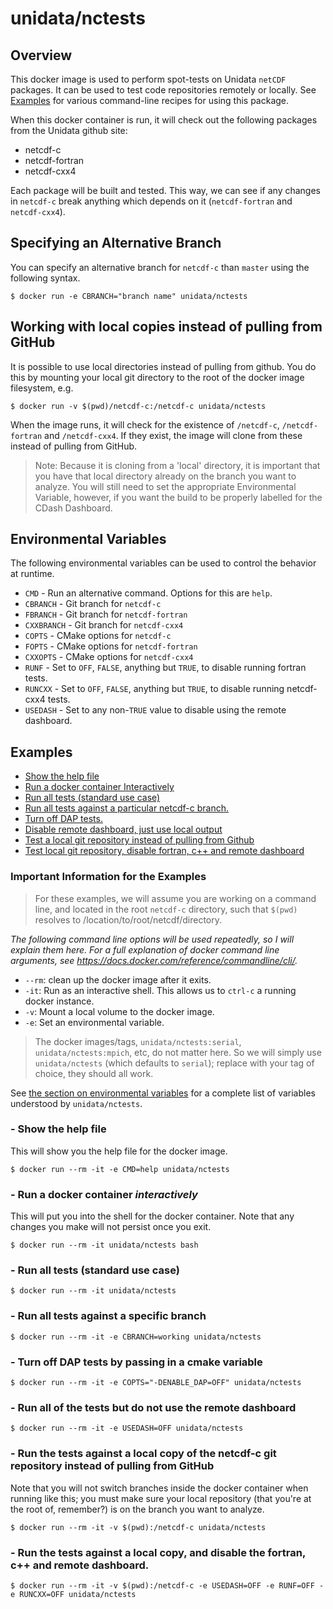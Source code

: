 # unidata/nctests

## Overview

This docker image is used to perform spot-tests on Unidata `netCDF` packages.  It can be used to test code repositories remotely or locally.  See [Examples](#examples) for various command-line recipes for using this package.

When this docker container is run, it will check out the following packages from the Unidata github site:

* netcdf-c
* netcdf-fortran
* netcdf-cxx4

Each package will be built and tested.  This way, we can see if any changes in `netcdf-c` break anything which depends on it (`netcdf-fortran` and `netcdf-cxx4`).

## Specifying an Alternative Branch

You can specify an alternative branch for `netcdf-c` than `master` using the following syntax.

    $ docker run -e CBRANCH="branch name" unidata/nctests

## Working with local copies instead of pulling from GitHub

It is possible to use local directories instead of pulling from github. You do this by mounting your local git directory to the root of the docker image filesystem, e.g.

    $ docker run -v $(pwd)/netcdf-c:/netcdf-c unidata/nctests
    
When the image runs, it will check for the existence of `/netcdf-c`, `/netcdf-fortran` and `/netcdf-cxx4`.  If they exist, the image will clone from these instead of pulling from GitHub.

> Note: Because it is cloning from a 'local' directory, it is important that you have that local directory already on the branch you want to analyze.  You will still need to set the appropriate Environmental Variable, however, if you want the build to be properly labelled for the CDash Dashboard.
    
## Environmental Variables <A name="variables"></A>

The following environmental variables can be used to control the behavior at runtime.
* `CMD` - Run an alternative command. Options for this are `help`.
* `CBRANCH` - Git branch for `netcdf-c`
* `FBRANCH` - Git branch for `netcdf-fortran`
* `CXXBRANCH` - Git branch for `netcdf-cxx4`
* `COPTS` - CMake options for `netcdf-c`
* `FOPTS` - CMake options for `netcdf-fortran`
* `CXXOPTS` - CMake options for `netcdf-cxx4`
* `RUNF` - Set to `OFF`, `FALSE`, anything but `TRUE`, to disable running fortran tests.
* `RUNCXX` - Set to `OFF`, `FALSE`, anything but `TRUE`, to disable running netcdf-cxx4 tests.
* `USEDASH` - Set to any non-`TRUE` value to disable using the remote dashboard.

## Examples <A name="examples"></A>

* [Show the help file](#help)
* [Run a docker container Interactively](#interactive)
* [Run all tests (standard use case)](#standard)
* [Run all tests against a particular netcdf-c branch.](#usebranch)
* [Turn off DAP tests.](#nodap)
* [Disable remote dashboard, just use local output](#noremote)
* [Test a local git repository instead of pulling from Github](#uselocal)
* [Test local git repository, disable fortran, c++ and remote dashboard](#localdebug)

### Important Information for the Examples

> For these examples, we will assume you are working on a command line, and located in the root `netcdf-c` directory, such that `$(pwd)` resolves to /location/to/root/netcdf/directory.

*The following command line options will be used repeatedly, so I will explain them here.  For a full explanation of docker command line arguments, see https://docs.docker.com/reference/commandline/cli/.*

* `--rm`: clean up the docker image after it exits.
* `-it`: Run as an interactive shell. This allows us to `ctrl-c` a running docker instance.
* `-v`: Mount a local volume to the docker image.
* `-e`: Set an environmental variable.

> The docker images/tags, `unidata/nctests:serial`, `unidata/nctests:mpich`, etc, do not matter here.  So we will simply use `unidata/nctests` (which defaults to `serial`); replace with your tag of choice, they should all work.

See [the section on environmental variables](#variables) for a complete list of variables understood by `unidata/nctests`.

### - Show the help file <A name="help"></A>
	
This will show you the help file for the docker image.

    $ docker run --rm -it -e CMD=help unidata/nctests

### - Run a docker container *interactively* <A name="interactive"></A>

This will put you into the shell for the docker container.  Note that any changes you make will not persist once you exit.  

    $ docker run --rm -it unidata/nctests bash

### - Run all tests (standard use case) <A name="standard"></A>

    $ docker run --rm -it unidata/nctests
    
### - Run all tests against a specific branch <A name="usebranch"></A>
    
    $ docker run --rm -it -e CBRANCH=working unidata/nctests
    
### - Turn off DAP tests by passing in a cmake variable <A name="nodap"></A>

    $ docker run --rm -it -e COPTS="-DENABLE_DAP=OFF" unidata/nctests

### - Run all of the tests but do not use the remote dashboard <A name="noremote"></A>

    $ docker run --rm -it -e USEDASH=OFF unidata/nctests
    
### - Run the tests against a local copy of the netcdf-c git repository instead of pulling from GitHub <A name="uselocal"></A>

Note that you will not switch branches inside the docker container when running like this; you must make sure your local repository (that you're at the root of, remember?) is on the branch you want to analyze.

    $ docker run --rm -it -v $(pwd):/netcdf-c unidata/nctests
    
### - Run the tests against a local copy, and disable the fortran, c++ and remote dashboard. <A name="localdebug"></A>

    $ docker run --rm -it -v $(pwd):/netcdf-c -e USEDASH=OFF -e RUNF=OFF -e RUNCXX=OFF unidata/nctests
    

